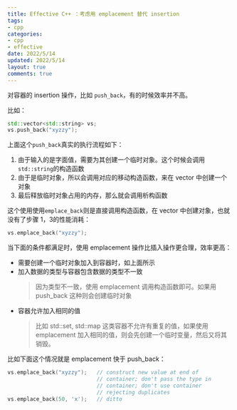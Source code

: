 ```yaml
---
title: Effective C++ ：考虑用 emplacement 替代 insertion
tags: 
- cpp
categories:
- cpp
- effective
date: 2022/5/14
updated: 2022/5/14
layout: true
comments: true
---
```


对容器的 insertion 操作，比如 `push_back`，有的时候效率并不高。

<!--more-->

比如：

```cpp
std::vector<std::string> vs;         
vs.push_back("xyzzy");               
```

上面这个`push_back`真实的执行流程如下：

1. 由于输入的是字面值，需要为其创建一个临时对象。这个时候会调用`std::string`的构造函数
2. 由于是临时对象，所以会调用对应的移动构造函数，来在 vector 中创建一个对象
3. 最后释放临时对象占用的内存，那么就会调用析构函数

这个使用使用`emplace_back`则是直接调用构造函数，在 vector 中创建对象，也就没有了步骤 1，3的性能消耗：

```cpp
vs.emplace_back("xyzzy");
```

当下面的条件都满足时，使用 emplacement 操作比插入操作更合理，效率更高：

- 需要创建一个临时对象加入到容器时，如上面所示
- 加入数据的类型与容器包含数据的类型不一致
  > 因为类型不一致，使用 emplacement 调用构造函数即可。如果用 push_back 这种则会创建临时对象
- 容器允许加入相同的值
  > 比如 std::set, std::map 这类容器不允许有重复的值，如果使用 emplacement 加入相同的值，则会先创建一个临时变量，然后又将其销毁。

比如下面这个情况就是 emplacement 快于 push_back：

```cpp
vs.emplace_back("xyzzy");   // construct new value at end of
                            // container; don't pass the type in
                            // container; don't use container
                            // rejecting duplicates
vs.emplace_back(50, 'x');   // ditto
```